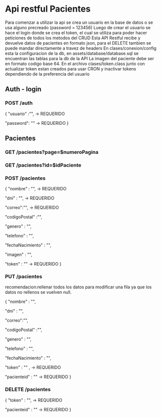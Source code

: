 # Api restful Pacientes

Para comenzar a utilizar la api se crea un usuario en la base de datos o se usa alguno precreado (password = 123456)
Luego de crear el usuario se hace el login donde se crea el token, el cual se utiliza para poder hacer peticiones de todos los metodos del CRUD
Esta API Restful recibe y devuelve datos de pacientes en formato json, para el DELETE tambien se puede mandar directamente a travez de headers
En clases/conexion/config esta la configuracion de la db, en assets/database/database.sql se encuentran las tablas para la db de la API
La imagen del paciente debe ser en formato codigo base 64.
En el archivo clases/token.class junto con actualizar token estan creados para usar CRON y inactivar tokens dependiendo de la preferencia del usuario

## Auth - login

### POST /auth

{
"usuario" :"", -> REQUERIDO

"password": "" -> REQUERIDO
}

## Pacientes

### GET /pacientes?page=$numeroPagina

### GET /pacientes?id=$idPaciente

### POST /pacientes

{
"nombre" : "", -> REQUERIDO

"dni" : "", -> REQUERIDO

"correo":"", -> REQUERIDO

"codigoPostal" :"",

"genero" : "",

"telefono" : "",

"fechaNacimiento" : "",

"imagen" : "",

"token" : "" -> REQUERIDO
}

### PUT /pacientes

recomendacion:rellenar todos los datos para modificar una fila ya que los datos no rellenos se vuelven null.

{
"nombre" : "",

"dni" : "",

"correo":"",

"codigoPostal" :"",

"genero" : "",

"telefono" : "",

"fechaNacimiento" : "",

"token" : "" , -> REQUERIDO

"pacienteid" : "" -> REQUERIDO
}

### DELETE /pacientes

{
"token" : "", -> REQUERIDO

"pacienteid" : "" -> REQUERIDO
}
